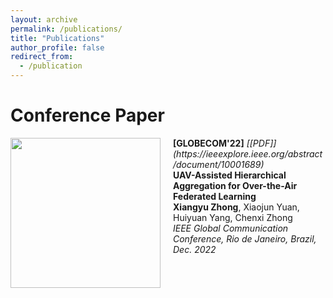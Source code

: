 ```yaml
---
layout: archive
permalink: /publications/
title: "Publications"
author_profile: false
redirect_from:
  - /publication
---
```


# Conference Paper
<img src="http://xiangyu-zhong.github.io/images/publications/UAVFLmodel.png" align="left" width="240" style="margin-right: 20px;"/> 
<b>[GLOBECOM'22]</b> <i>[[PDF]](https://ieeexplore.ieee.org/abstract/document/10001689)</i> <br>
<b>UAV-Assisted Hierarchical Aggregation for Over-the-Air Federated Learning</b><br>
<b>Xiangyu Zhong</b>, Xiaojun Yuan, Huiyuan Yang, Chenxi Zhong  <br>
<i>IEEE Global Communication Conference, Rio de Janeiro, Brazil, Dec. 2022 </i> <br>
<span style="color:red">  </span>   
<br clear="left"/>

